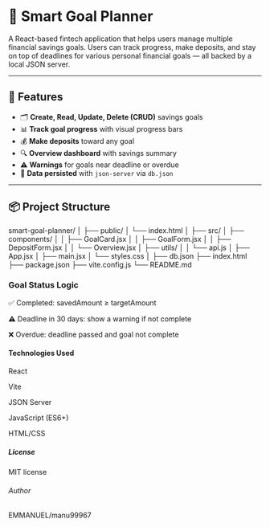 # 💸 Smart Goal Planner

A React-based fintech application that helps users manage multiple financial savings goals. Users can track progress, make deposits, and stay on top of deadlines for various personal financial goals — all backed by a local JSON server.

---

## 🚀 Features

- 🗂️ **Create, Read, Update, Delete (CRUD)** savings goals
- 📊 **Track goal progress** with visual progress bars
- 💰 **Make deposits** toward any goal
- 🔍 **Overview dashboard** with savings summary
- ⚠️ **Warnings** for goals near deadline or overdue
- 📁 **Data persisted** with `json-server` via `db.json`

---

## 📦 Project Structure
smart-goal-planner/
│
├── public/
│   └── index.html
│
├── src/
│   ├── components/
│   │   ├── GoalCard.jsx
│   │   ├── GoalForm.jsx
│   │   ├── DepositForm.jsx
│   │   └── Overview.jsx
│   ├── utils/
│   │   └── api.js
│   ├── App.jsx
│   ├── main.jsx
│   └── styles.css
│
├── db.json
├── index.html
├── package.json
├── vite.config.js
└── README.md

### Goal Status Logic
✅ Completed: savedAmount ≥ targetAmount

⚠️ Deadline in 30 days: show a warning if not complete

❌ Overdue: deadline passed and goal not complete

#### Technologies Used
React

Vite

JSON Server

JavaScript (ES6+)

HTML/CSS

##### License
MIT license

###### Author
EMMANUEL/manu99967
